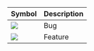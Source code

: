 | Symbol | Description |
| ------ | ----------- |
| ![](bug.png) | Bug |
| ![](feature.png) | Feature |
